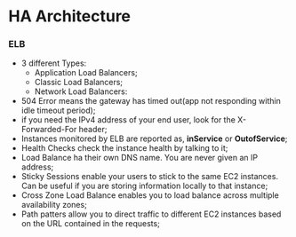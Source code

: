 # HA Architecture  


### ELB  
* 3 different Types:  
  * Application Load Balancers;  
  * Classic Load Balancers;  
  * Network Load Balancers:  
* 504 Error means the gateway has timed out(app not responding within idle timeout period);  
* if you need the IPv4 address of your end user, look for the X-Forwarded-For header;   
* Instances monitored by ELB are reported as, **inService** or **OutofService**;  
* Health Checks check the instance health by talking to it;  
* Load Balance ha their own DNS name. You are never given an IP address;  
* Sticky Sessions enable your users to stick to the same EC2 instances. Can be useful if you are storing information locally to that instance;  
* Cross Zone Load Balance enables you to load balance across multiple availability zones;  
* Path patters allow you to direct traffic to different EC2 instances based on the URL contained in the requests; 
